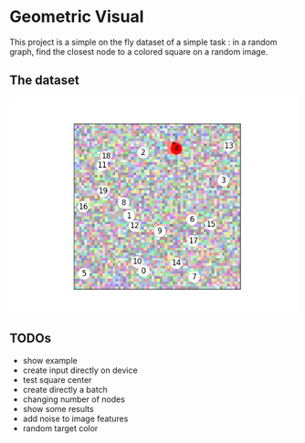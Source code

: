 # Geometric Visual

This project is a simple on the fly dataset of a simple task : in a random graph, find the closest node to a colored square on a random image.

## The dataset

![output no radius](img/radius0_epoch190.png)

## TODOs

- show example
- create input directly on device
- test square center
- create directly a batch
- changing number of nodes
- show some results
- add noise to image features
- random target color

